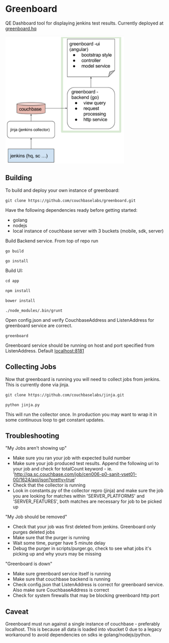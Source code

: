 # Greenboard 

QE Dashboard tool for displaying jenkins test results.  Currently deployed at [greenboard.hq](http://greenboard.couchbase.com)

<img src="/images/arch.png" alt="Architecture" height="400px">

## Building

To build and deploy your own instance of greenboard:

`git clone https://github.com/couchbaselabs/greenboard.git`

Have the following dependencies ready before getting started:
- golang
- nodejs
- local instance of couchbase server with 3 buckets (mobile, sdk, server)

Build Backend service.  From top of repo run

`go build`

`go install`

Build UI:

`cd app`

`npm install`

`bower install`

`./node_modules/.bin/grunt`

Open config.json and verify CouchbaseAddress and ListenAddress for greenboard service are correct.

`greenboard`

Greenboard service should be running on host and port specified from ListenAddress.  Default [localhost:8181](http://localhost:8181)


## Collecting Jobs

Now that greenboard is running you will need to collect jobs from jenkins.  This is currently done via jinja.

`git clone https://github.com/couchbaselabs/jinja.git`

`python jinja.py`

This will run the collector once.  In production you may want to wrap it in some continuous loop to get constant updates.


## Troubleshooting

"My Jobs aren't showing up"
- Make sure you ran your job with expected build number
- Make sure your job produced test results.  Append the following uri to your job and check for totalCount keyword - ie. 'http://qa.sc.couchbase.com/job/cen006-p0-sanit-vset01-00/1624/api/json?pretty=true'
- Check that the collector is running
- Look in constants.py of the collector repro (jinja) and make sure the job you are looking for matches within 'SERVER_PLATFORMS' and 'SERVER_FEATURES', both matches are necessary for job to be picked up

"My Job should be removed"
- Check that your job was first deleted from jenkins. Greenboard only purges deleted jobs
- Make sure that the purger is running
- Wait some time, purger have 5 minute delay
- Debug the purger in scripts/purger.go, check to see what jobs it's picking up and why yours may be missing


"Greenboard is down"
- Make sure greenboard service itself is running
- Make sure that couchbase backend is running
- Check config.json that ListenAddress is correct for greenboard service.  Also make sure CouchbaseAddress is correct
- Check for system firewalls that may be blocking greenboard http port

## Caveat

Greenboard must run against a single instance of couchbase - preferably localhost.  This is because all data is loaded into vbucket 0 due to a legacy workaround to avoid dependencies on sdks ie golang/nodejs/python.


